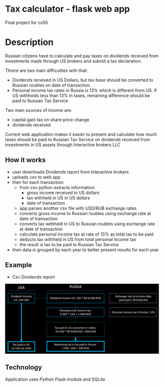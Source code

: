 # Tax calculator - flask web app
 Final project for cs50

# Description
Russian citizens have to calculate and pay taxes on dividends received from investments made through US brokers and submit a tax declaration.

Threre are two main difficulties with that:

* Dividends received in US Dollars, but tax base should be converted to Russian roubles on date of transaction.
* Personal income tax rates in Russia is 13% which is different from US. If US withholds less than 13% in taxes, remaining difference should be paid to Russian Tax Service  

Two main sources of income are:
* capital gain tax on share price change
* dividends received

Current web application makes it easier to present and calculate how much taxes should be paid to Russian Tax Service on dividends received from investments in US assets through Interactive brokers LLC

## How it works
* user downloads Dividends report from Interactive brokers
* uploads csv to web app
* then for each transaction:
    * from csv python extracts information:
        * gross income received in US dollars
        * tax withheld in US in US dollars
        * date of transaction
    * app parses another csv file with USD/RUB exchange rates 
    * converts gross income to Russian roubles using exchange rate at date of transaction
    * converts tax withheld in US to Russian roubles using exchange rate at date of transaction
    * calculate personal income tax at rate of 13% as total tax to be paid
    * deducts tax withheld in US from total personal income tax
    * the result is tax to be paid to Russian Tax Service 
* then data is grouped by each year to better present results for each year

## Example

* Csv Dividends report

![](images/scheme.PNG)




## Technology

Application uses Python Flask module and SQLite 


